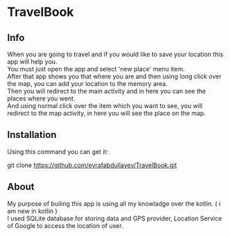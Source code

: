 # TravelBook


## Info
When you are going to travel and if you would like to save your location this app will help you. \
You must just open the app and select 'new place' menu item. \
After that app shows you that where you are and then using long click over the map, you can add your location to the memory area. \
Then you will redirect to the main activity and in here you can see the places where you went. \
And using normal click over the item which you want to see, you will redirect to the map activity, in here you will see the place on the map.

## Installation

Using this command you can get it:

git clone https://github.com/eyrafabdullayev/TravelBook.git

## About

My purpose of builing this app is using all my knowladge over the kotlin. ( i am new in kotlin ) \
I used SQLite database for storing data and GPS provider, Location Service of Google to access the location of user. 


